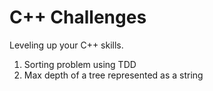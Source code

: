 # C++ Challenges
Leveling up your C++ skills.

1. Sorting problem using TDD
2. Max depth of a tree represented as a string
